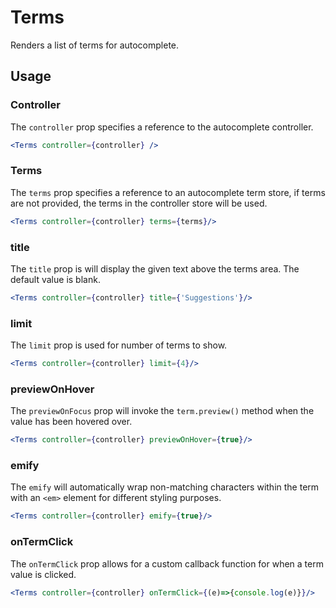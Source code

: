 # Terms

Renders a list of terms for autocomplete. 

## Usage

### Controller

The `controller` prop specifies a reference to the autocomplete controller.

```jsx
<Terms controller={controller} />
```

### Terms

The `terms` prop specifies a reference to an autocomplete term store, if terms are not provided, the terms in the controller store will be used. 

```jsx
<Terms controller={controller} terms={terms}/>
```

### title

The `title` prop is will display the given text above the terms area. The default value is blank. 

```jsx
<Terms controller={controller} title={'Suggestions'}/>
```

### limit

The `limit` prop is used for number of terms to show. 

```jsx
<Terms controller={controller} limit={4}/>
```

### previewOnHover

The `previewOnFocus` prop will invoke the `term.preview()` method when the value has been hovered over.

```jsx
<Terms controller={controller} previewOnHover={true}/>
```

### emify

The `emify` will automatically wrap non-matching characters within the term with an `<em>` element for different styling purposes. 

```jsx
<Terms controller={controller} emify={true}/>
```

### onTermClick

The `onTermClick` prop allows for a custom callback function for when a term value is clicked.

```jsx
<Terms controller={controller} onTermClick={(e)=>{console.log(e)}}/>
```

